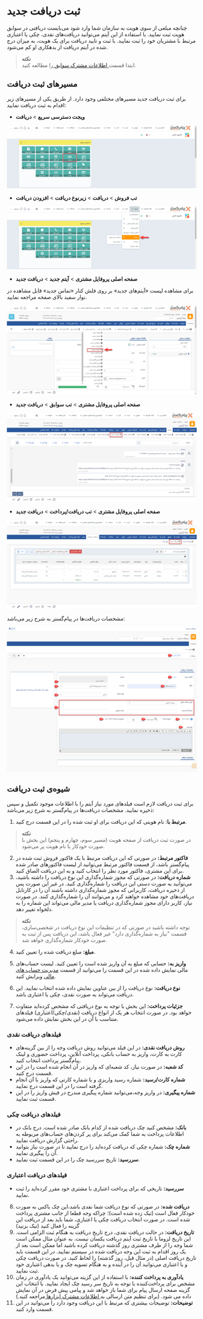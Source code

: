 #  ثبت دریافت جدید
چنانچه مبلغی از سوی هویت به سازمان شما وارد شود می‌بایست دریافتی در سوابق هویت ثبت نمایید. با استفاده از این آیتم می‌توانید دریافت‌های نقدی، چکی یا اعتباری مرتبط با مشتریان خود را ثبت نمایید. با ثبت و تایید دریافت برای یک هویت، به میزان درج شده در آیتم دریافت از بدهکاری او کم می‌شود. 

> **نکته**<br> ابتدا قسمت[ اطلاعات مشترک سوابق ](https://github.com/1stco/PayamGostarDocs/blob/master/Help/Integrated-bank/Database/Records/Joint-record-information/Joint-record-information.md)را مطالعه کنید.<br> 

## مسیر‌های ثبت دریافت
برای ثبت دریافت جدید مسیرهای‌ مختلفی وجود دارد. از طریق یکی از مسیرهای زیر اقدام به ثبت دریافت نمایید:<br>

- **ویجت دسترسی سریع** > **دریافت**

![مسیر اول ثبت دریافت](./Images/new-reciept-method1.png)

- **تب فروش** > **دریافت** > **زیرنوع دریافت** > **افزودن دریافت**

![مسیر دوم ثبت دریافت](./Images/new-reciept-method2.png)

- **صفحه اصلی پروفایل مشتری** > **آیتم جدید** > **دریافت جدید**

برای مشاهده لیست «آیتم‌های جدید» بر روی فلش کنار «تماس جدید» قابل مشاهده در نوار سفید بالای صفحه مراجعه نمایید.

![مسیر سوم ثبت دریافت](./Images/new-reciept-method3.png)

- **صفحه اصلی پروفایل مشتری** > **تب سوابق** > **دریافت جدید**

![مسیر چهارم ثبت دریافت](./Images/new-reciept-method4.png)

- **صفحه اصلی پروفایل مشتری** > **تب دریافت/پرداخت** > **دریافت جدید**

![مسیر پنجم ثبت دریافت](./Images/new-reciept-method5.png)

مشخصات دریافت‌‌ها در پیام‌گستر به شرح زیر می‌باشد:

![مشخصات دریافت](./Images/receipt-information.png)

## شیوه‌ی ثبت دریافت
برای ثبت دریافت لازم است فیلدهای مورد نیاز آیتم را با اطلاعات موجود تکمیل و سپس ذخیره نمایید. مشخصات دریافت‌ها در پیام‌گستر به شرح زیر می‌باشد:

1. **مرتبط با**: نام هویتی که این دریافت برای او ثبت شده را در این قسمت درج کنید.

> **نکته**<br>
> در صورت ثبت دریافت از صفحه هویت (مسیر سوم، چهارم و پنجم) این بخش با صورت خودکار با نام هویت پر می‌شود. <br>

2. **فاکتور مرتبط:** در صورتی که این دریافت مرتبط با یک فاکتور فروش ثبت شده در پیام‌گستر باشد، از قسمت فاکتور مرتبط می‌توانید از لیست فاکتورهای صادر شده برای این مشتری، فاکتور مورد نظر را انتخاب کنید و به این دریافت الصاق کنید.
3. **شماره دریافت:** در صورتی که مجوز شماره‌گذاری این نوع دریافت را داشته باشید، می‌توانید به صورت دستی این دریافت را شماره‌گذاری کنید. در غیر این صورت پس از ذخیره دریافت، کاربرانی که مجوز شماره‌گذاری داشته باشند آن را در کارتابل دریافت‌های خود مشاهده خواهند کرد و می‌توانند آن را شماره‌گذاری کنند. در صورت نیاز، کاربر دارای مجوز شماره‌گذاری دریافت یا مدیر مالی می‌تواند این شماره را به دلخواه تغییر دهد.

> **نکته**<br>
 توجه داشته باشید در صورتی که در تنظیمات این نوع دریافت در شخصی‌سازی، قسمت "نیاز به شمار‌ه‌گذاری دارد" غیر فعال باشد، این دریافت پس از ثبت به صورت خودکار شماره‌گذاری خواهد شد.<br>

4. **مبلغ:** مبلغ دریافت شده را تعیین کنید.
5. **واریز به:** حسابی که مبلغ به آن واریز شده است را تعیین کنید.
لیست حساب‌های مالی نمایش داده شده در این قسمت را می‌توانید از قسمت [مدیریت حساب های مالی](https://github.com/1stco/PayamGostarDocs/blob/master/Help/Basic-Information/Financial-account-management/Financial-account-management.md) ویرایش کنید.
6. **نوع دریافت:** نوع دریافت را از بین عناوین نمایش داده شده انتخاب نمایید. این دریافت می‌تواند به صورت نقدی، چکی یا اعتباری باشد.

7. **جزئیات پرداخت:** این بخش با توجه به نوع دریافتی که مشخص کرده‌اید متفاوت خواهد بود. در صورت انتخاب هر یک از انواع دریافت (نقدی/چکی/اعتباری) فیلدهای متناسب با آن در این بخش نمایش داده می‌شود.

### فیلدهای دریافت نقدی
- **روش دریافت نقدی:** در این فیلد می‌توانید روش دریافت وجه را از بین گزینه‌های کارت به کارت، واریز به حساب بانکی، پرداخت آنلاین، پرداخت حضوری و لینک پیام‌گستر پرداخت انتخاب کنید.
- **کد شعبه:** در صورت نیاز، کد شعبه‌ای که واریز در آن انجام شده است را در این قسمت درج کنید.
- **شماره کارت/رسید:** شماره رسید واریزی و یا شماره کارتی که واریز با آن انجام گرفته است را در این قسمت درج نمایید.
- **شماره پیگیری:** در واریز وجه،‌می‌توانید شماره پیگیری مندرح در فیش واریز را در این قسمت ثبت نمایید.
### فیلدهای دریافت چکی
- **بانک:** مشخص کنید چک  دریافت شده از کدام بانک صادر شده است. درج بانک در اطلاعات پرداخت به شما کمک می‌کند برای پر کردن‌های حساب‌های مربوطه به راحتی گزارش دریافت نمایید.
- **شماره چک:** شماره چکی که دریافت کرده‌اید را درج نمایید تا در صورت نیاز بتوانید آن را پیگیری نمایید.
- **سررسید:** تاریخ سررسید چک را در این قسمت ثبت نمایید.
### فیلدهای دریافت اعتباری
- **سررسید:** تاریخی که برای پرداخت اعتباری با مشتری خود مقرر کرده‌اید را ثبت نمایید.

8. **دریافت شده:** در صورتی که نوع دریافت شما نقدی باشد،‌این چک باکس به صورت خودکار فعال است (تیک زده شده است)؛ چراکه وجه قطعا از جانب مشتری پرداخت شده است. در صورت انتخاب دریافت چکی یا اعتباری، شما باید بعد از دریافت این گزینه را فعال کنید (تیک بزنید)
9. **تاریخ دریافت:** در حالت دریافت نقدی،‌ درج تاریخ دریافت به هنگام ثبت الزامی است. این تاریخ لزوما با تاریخ ثبت آیتم دریافت یکسان نیست. به عنوان مثال ممکن است شما وجه را از طرف مشتری روز گذشته دریافت کرده باشید اما ممکن است بعد از یک روز اقدام به ثبت این وجه دریافت شده در سیستم نمایید. در این قسمت باید تاریخ دریافت اصلی (در مثال قبل، روز گذشته) را لحاظ کنید. در صورت دریافت چکی و یا اعتباری می‌توانید آن را در آینده و به هنگام تسویه چک و یا بدهی اعتباری خود ثبت نمایید.
10. **یادآوری به پرداخت کننده:** با استفاده از این گزینه می‌توانید یک یادآوری در زمان مشخص برای پرداخت‌کننده با توجه به تاریخ سر رسید چک ایجاد نمایید. با انتخاب این گزینه صفحه ارسال پیام برای شما باز خواهد شد و پیامی پیش فرض در آن نمایش داده می شود.
(برای تنظیم متن ارسالی به[ اطلاعات مشترک ابزارها ](https://github.com/1stco/PayamGostarDocs/blob/master/Help/Marketing/moshtarak-abzar/moshtarak-abzar.md)مراجعه کنید.)<br>
11. **توضیحات:** توضیحات بیشتری که مرتبط با این دریافت وجود دارد را می‌توانید در این قسمت وارد کنید.
